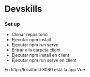 # Devskills
### Set up
- Clonar repositorio
- Ejecutar npm install
- Ejecutar npm run serve
- Entrar a la carpeta client
- Ejecutar npm install en client
- Ejecutar npm run serve en client

En http://localhost:8080 está la app Vue




